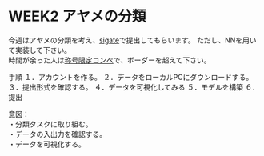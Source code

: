 # WEEK2 アヤメの分類
今週はアヤメの分類を考え、[sigate](https://signate.jp/competitions/115/data)で提出してもらいます。
ただし、NNを用いて実装して下さい。
<br>時間が余った人は[称号限定コンペ](https://signate.jp/competitions/750)で、ボーダーを超えて下さい。

手順
１．アカウントを作る。
２．データをローカルPCにダウンロードする。
３．提出形式を確認する。
４．データを可視化してみる
５．モデルを構築
６．提出

意図：<br>
・分類タスクに取り組む。<br>
・データの入出力を確認する。<br>
・データを可視化する。
